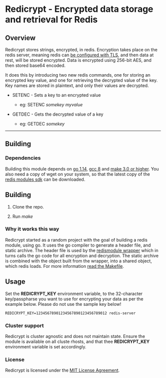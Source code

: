 # Redicrypt - Encrypted data storage and retrieval for Redis

## Overview

Redicrypt stores strings, encrypted, in redis. Encryption takes place on the redis server, meaning redis can [be configured with TLS](https://redis.io/topics/encryption), and then data at rest, will be stored encrypted. Data is encrypted using 256-bit AES, and then stored base64 encoded.

It does this by introducing two new redis commands, one for storing an encrypted key value, and one for retrieving the decrypted value of the key. Key names are stored in plaintext, and only their values are decrypted.

* SETENC - Sets a key to an encrypted value
     - eg: SETENC *somekey* *myvalue*

* GETDEC - Gets the decrypted value of a key
    - eg: GETDEC *somekey*
----------------------

## Building

### Dependencies

Building this module depends on [go 1.14](https://www.golang.org), [gcc 8](https://www.gnu.org/software/gcc) and [make 3.0 or higher](https://www.gnu.org/software/make). You also need a copy of wget on your system, so that the latest copy of the [redis modules sdk](https://raw.githubusercontent.com/redis/redis/unstable/src/redismodule.h) can be downloaded.

## Building

1. Clone the repo.

2. Run *make*

### Why it works this way

Redicrypt started as a random project with the goal of building a redis module, using go. It uses the go compiler to generate a header file, and static archive. The header file is used by the [redismodule wrapper](redicrypt.c) which in turns calls the go code for all encryption and decryption. The static archive is combined with the object built from the wrapper, into a shared object, which redis loads. For more information [read the Makefile](Makefile).

## Usage

Set the **REDICRYPT_KEY** environment variable, to the 32-character key/passpharse you want to use for encrypting your data as per the example below. Please do not use the sample key below!

```
REDICRYPT_KEY=12345678901234567890123456789012 redis-server
```

### Cluster support

Redicrypt is cluster agnostic and does not maintain state.  Ensure the module is available on all cluste rhosts, and that thee **REDICRYPT_KEY** environment variable is set accordingly.

### License

Redicrypt is licensed under the [MIT License Agreement](LICENSE).
